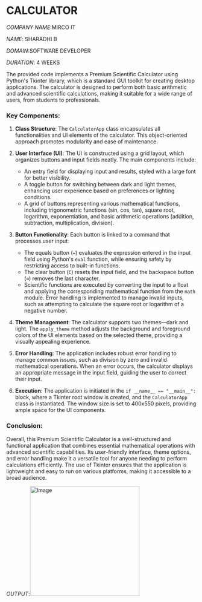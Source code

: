 # CALCULATOR

*COMPANY NAME*:MIRCO IT

*NAME*: SHARADHI B

*DOMAIN*:SOFTWARE DEVELOPER

*DURATION*: 4 WEEKS

The provided code implements a Premium Scientific Calculator using Python's Tkinter library, which is a standard GUI toolkit for creating desktop applications. The calculator is designed to perform both basic arithmetic and advanced scientific calculations, making it suitable for a wide range of users, from students to professionals.

### Key Components:

1. **Class Structure**: The `CalculatorApp` class encapsulates all functionalities and UI elements of the calculator. This object-oriented approach promotes modularity and ease of maintenance.

2. **User  Interface (UI)**: The UI is constructed using a grid layout, which organizes buttons and input fields neatly. The main components include:
   - An entry field for displaying input and results, styled with a large font for better visibility.
   - A toggle button for switching between dark and light themes, enhancing user experience based on preferences or lighting conditions.
   - A grid of buttons representing various mathematical functions, including trigonometric functions (sin, cos, tan), square root, logarithm, exponentiation, and basic arithmetic operations (addition, subtraction, multiplication, division).

3. **Button Functionality**: Each button is linked to a command that processes user input:
   - The equals button (`=`) evaluates the expression entered in the input field using Python's `eval` function, while ensuring safety by restricting access to built-in functions.
   - The clear button (`C`) resets the input field, and the backspace button (`⌫`) removes the last character.
   - Scientific functions are executed by converting the input to a float and applying the corresponding mathematical function from the `math` module. Error handling is implemented to manage invalid inputs, such as attempting to calculate the square root or logarithm of a negative number.

4. **Theme Management**: The calculator supports two themes—dark and light. The `apply_theme` method adjusts the background and foreground colors of the UI elements based on the selected theme, providing a visually appealing experience.

5. **Error Handling**: The application includes robust error handling to manage common issues, such as division by zero and invalid mathematical operations. When an error occurs, the calculator displays an appropriate message in the input field, guiding the user to correct their input.

6. **Execution**: The application is initiated in the `if __name__ == "__main__":` block, where a Tkinter root window is created, and the `CalculatorApp` class is instantiated. The window size is set to 400x550 pixels, providing ample space for the UI components.

### Conclusion:

Overall, this Premium Scientific Calculator is a well-structured and functional application that combines essential mathematical operations with advanced scientific capabilities. Its user-friendly interface, theme options, and error handling make it a versatile tool for anyone needing to perform calculations efficiently. The use of Tkinter ensures that the application is lightweight and easy to run on various platforms, making it accessible to a broad audience.

*OUTPUT*:<img width="290" alt="Image" src="https://github.com/user-attachments/assets/de7ad5a9-05ac-45f1-9a9c-f7b58cb1287b" />
